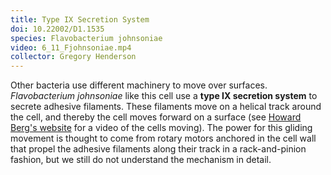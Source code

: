 ```yaml
---
title: Type IX Secretion System
doi: 10.22002/D1.1535
species: Flavobacterium johnsoniae
video: 6_11_Fjohnsoniae.mp4
collector: Gregory Henderson
---
```


Other bacteria use different machinery to move over surfaces. *Flavobacterium johnsoniae* like this cell use a **type IX secretion system** to secrete adhesive filaments. These filaments move on a helical track around the cell, and thereby the cell moves forward on a surface (see [Howard Berg's website](http://www.rowland.harvard.edu/labs/bacteria/movies/flavobacterium.php) for a video of the cells moving). The power for this gliding movement is thought to come from rotary motors anchored in the cell wall that propel the adhesive filaments along their track in a rack-and-pinion fashion, but we still do not understand the mechanism in detail.

